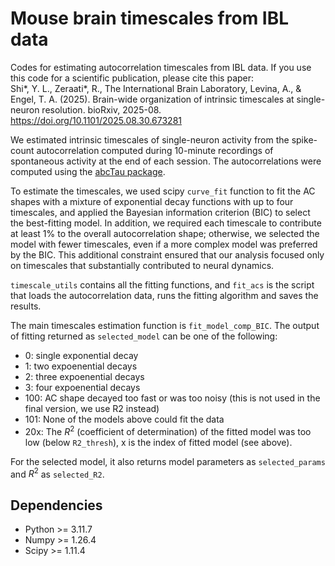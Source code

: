 # Mouse brain timescales from IBL data

Codes for estimating autocorrelation timescales from IBL data. If you use this code for a scientific publication, please cite this paper:    
Shi*, Y. L., Zeraati*, R., The International Brain Laboratory, Levina, A., & Engel, T. A. (2025). Brain-wide organization of intrinsic timescales at single-neuron resolution. bioRxiv, 2025-08. https://doi.org/10.1101/2025.08.30.673281 

We estimated intrinsic timescales of single-neuron activity from the spike-count autocorrelation computed during 10-minute recordings of spontaneous activity at the end of each session. The autocorrelations were computed using the [abcTau package](https://github.com/roxana-zeraati/abcTau).

To estimate the timescales, we used scipy `curve_fit` function to fit the AC shapes with a mixture of exponential decay functions with up to four timescales, and applied the Bayesian information criterion (BIC) to select the best-fitting model. In addition, we required each timescale to contribute at least 1\% to the overall autocorrelation shape; otherwise, we selected the model with fewer timescales, even if a more complex model was preferred by the BIC. This additional constraint ensured that our analysis focused only on timescales that substantially contributed to neural dynamics.

`timescale_utils` contains all the fitting functions, and `fit_acs` is the script that loads the autocorrelation data, runs the fitting algorithm and saves the results.


The main timescales estimation function is `fit_model_comp_BIC`. The output of fitting returned as `selected_model` can be one of the following:
-  0: single exponential decay
-  1: two expoenential decays
-  2: three expoenential decays
-  3: four expoenential decays
-  100: AC shape decayed too fast or was too noisy (this is not used in the final version, we use R2 instead)
-  101: None of the models above could fit the data
-  20x: The $R^2$ (coefficient of determination) of the fitted model was too low (below `R2_thresh`), x is the index of fitted model (see above).

For the selected model, it also returns model parameters as `selected_params` and $R^2$ as `selected_R2`.


## Dependencies
- Python >= 3.11.7
- Numpy >= 1.26.4 
- Scipy >= 1.11.4